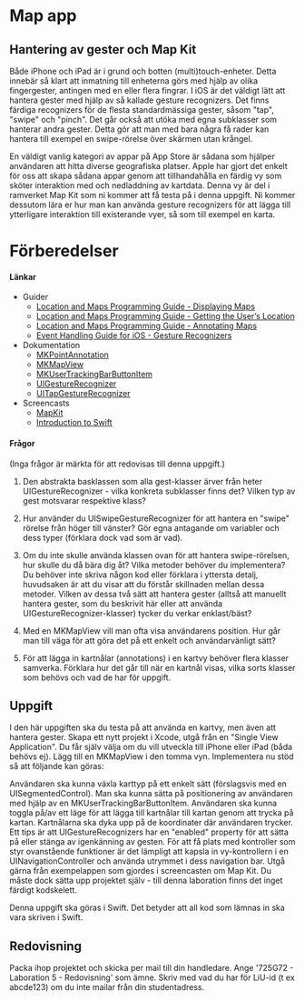# Map app

## Hantering av gester och Map Kit

Både iPhone och iPad är i grund och botten (multi)touch-enheter. Detta innebär så klart att inmatning till enheterna görs med hjälp av olika fingergester, antingen med en eller flera fingrar. I iOS är det väldigt lätt att hantera gester med hjälp av så kallade gesture recognizers. Det finns färdiga recognizers för de flesta standardmässiga gester, såsom "tap", "swipe" och "pinch". Det går också att utöka med egna subklasser som hanterar andra gester. Detta gör att man med bara några få rader kan hantera till exempel en swipe-rörelse över skärmen utan krångel.

En väldigt vanlig kategori av appar på App Store är sådana som hjälper användaren att hitta diverse geografiska platser. Apple har gjort det enkelt för oss att skapa sådana appar genom att tillhandahålla en färdig vy som sköter interaktion med och nedladdning av kartdata. Denna vy är del i ramverket Map Kit som ni kommer att få testa på i denna uppgift. Ni kommer dessutom lära er hur man kan använda gesture recognizers för att lägga till ytterligare interaktion till existerande vyer, så som till exempel en karta.

# Förberedelser

#### Länkar

* Guider 
	* [Location and Maps Programming Guide - Displaying Maps][displaying-maps]
	* [Location and Maps Programming Guide - Getting the User’s Location][getting-the-users-location]
	* [Location and Maps Programming Guide - Annotating Maps][annotating-maps]
	* [Event Handling Guide for iOS - Gesture Recognizers][gesture-recognizers]
* Dokumentation
	* [MKPointAnnotation][point-annotation]
	* [MKMapView][map-view]
	* [MKUserTrackingBarButtonItem][user-tracking-bar-button-item]
	* [UIGestureRecognizer][gesture-recognizer]
	* [UITapGestureRecognizer][tap-gesture-recognizer]
* Screencasts
	* [MapKit][map-kit]
	* [Introduction to Swift][swift]


[displaying-maps]:https://developer.apple.com/library/ios/documentation/UserExperience/Conceptual/LocationAwarenessPG/MapKit/MapKit.html#//apple_ref/doc/uid/TP40009497-CH3-SW1

[getting-the-users-location]:https://developer.apple.com/library/ios/documentation/UserExperience/Conceptual/LocationAwarenessPG/CoreLocation/CoreLocation.html#//apple_ref/doc/uid/TP40009497-CH2-SW1

[annotating-maps]:https://developer.apple.com/library/ios/documentation/UserExperience/Conceptual/LocationAwarenessPG/AnnotatingMaps/AnnotatingMaps.html#//apple_ref/doc/uid/TP40009497-CH6-SW1

[gesture-recognizers]:https://developer.apple.com/library/ios/documentation/EventHandling/Conceptual/EventHandlingiPhoneOS/GestureRecognizer_basics/GestureRecognizer_basics.html

[point-annotation]:https://developer.apple.com/library/ios/documentation/MapKit/Reference/MKPointAnnotation_class/index.html#//apple_ref/occ/cl/MKPointAnnotation

[map-view]:https://developer.apple.com/library/ios/documentation/MapKit/Reference/MKMapView_Class/index.html#//apple_ref/occ/cl/MKMapView

[user-tracking-bar-button-item]:https://developer.apple.com/library/ios/documentation/MapKit/Reference/MKUserTrackingBarButtonItemClassRef/index.html#//apple_ref/occ/cl/MKUserTrackingBarButtonItem

[gesture-recognizer]:https://developer.apple.com/library/ios/documentation/UIKit/Reference/UIGestureRecognizer_Class/index.html#//apple_ref/swift/cl/c:objc(cs)UIGestureRecognizer

[tap-gesture-recognizer]:https://developer.apple.com/library/ios/documentation/UIKit/Reference/UITapGestureRecognizer_Class/index.html#//apple_ref/occ/cl/UITapGestureRecognizer

[map-kit]:http://www.ida.liu.se/~725G72/material/screencasts/mapkit.mp4

[swift]:http://www.ida.liu.se/~725G72/material/screencasts/swift.mp4

#### Frågor

(Inga frågor är märkta för att redovisas till denna uppgift.)

1. Den abstrakta basklassen som alla gest-klasser ärver från heter UIGestureRecognizer - vilka konkreta subklasser finns det? Vilken typ av gest motsvarar respektive klass?

2. Hur använder du UISwipeGestureRecognizer för att hantera en "swipe" rörelse från höger till vänster? Gör egna antagande om variabler och dess typer (förklara dock vad som är vad).

3. Om du inte skulle använda klassen ovan för att hantera swipe-rörelsen, hur skulle du då bära dig åt? Vilka metoder behöver du implementera? Du behöver inte skriva någon kod eller förklara i yttersta detalj, huvudsaken är att du visar att du förstår skillnaden mellan dessa metoder. Vilken av dessa två sätt att hantera gester (alltså att manuellt hantera gester, som du beskrivit här eller att använda UIGestureRecognizer-klasser) tycker du verkar enklast/bäst?

4. Med en MKMapView vill man ofta visa användarens position. Hur går man till väga för att göra det på ett enkelt och användarvänligt sätt?

5. För att lägga in kartnålar (annotations) i en kartvy behöver flera klasser samverka. Förklara hur det går till när en kartnål visas, vilka sorts klasser som behövs och vad de har för uppgift.

## Uppgift

I den här uppgiften ska du testa på att använda en kartvy, men även att hantera gester. Skapa ett nytt projekt i Xcode, utgå från en "Single View Application". Du får själv välja om du vill utveckla till iPhone eller iPad (båda behövs ej). Lägg till en MKMapView i den tomma vyn. Implementera nu stöd så att följande kan göras:

Användaren ska kunna växla karttyp på ett enkelt sätt (förslagsvis med en UISegmentedControl).
Man ska kunna sätta på positionering av användaren med hjälp av en MKUserTrackingBarButtonItem.
Användaren ska kunna toggla på/av ett läge för att lägga till kartnålar till kartan genom att trycka på kartan. Kartnålarna ska dyka upp på de koordinater där användaren trycker. Ett tips är att UIGestureRecognizers har en "enabled" property för att sätta på eller stänga av igenkänning av gesten.
För att få plats med kontroller som styr ovanstående funktioner är det lämpligt att kapsla in vy-kontrollern i en UINavigationController och använda utrymmet i dess navigation bar. Utgå gärna från exempelappen som gjordes i screencasten om Map Kit. Du måste dock sätta upp projektet själv - till denna laboration finns det inget färdigt kodskelett.

Denna uppgift ska göras i Swift. Det betyder att all kod som lämnas in ska vara skriven i Swift.

## Redovisning

Packa ihop projektet och skicka per mail till din handledare. Ange '725G72 - Laboration 5 - Redovisning' som ämne. Skriv med vad du har för LiU-id (t ex abcde123) om du inte mailar från din studentadress.
